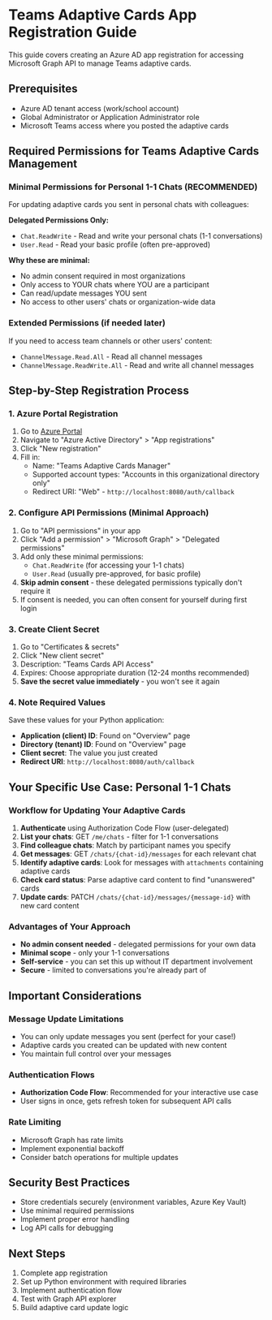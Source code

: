# Teams Adaptive Cards App Registration Guide

This guide covers creating an Azure AD app registration for accessing Microsoft Graph API to manage Teams adaptive cards.

## Prerequisites
- Azure AD tenant access (work/school account)
- Global Administrator or Application Administrator role
- Microsoft Teams access where you posted the adaptive cards

## Required Permissions for Teams Adaptive Cards Management

### Minimal Permissions for Personal 1-1 Chats (RECOMMENDED)
For updating adaptive cards you sent in personal chats with colleagues:

**Delegated Permissions Only:**
- `Chat.ReadWrite` - Read and write your personal chats (1-1 conversations)
- `User.Read` - Read your basic profile (often pre-approved)

**Why these are minimal:**
- No admin consent required in most organizations
- Only access to YOUR chats where YOU are a participant
- Can read/update messages YOU sent
- No access to other users' chats or organization-wide data

### Extended Permissions (if needed later)
If you need to access team channels or other users' content:
- `ChannelMessage.Read.All` - Read all channel messages
- `ChannelMessage.ReadWrite.All` - Read and write all channel messages

## Step-by-Step Registration Process

### 1. Azure Portal Registration
1. Go to [Azure Portal](https://portal.azure.com)
2. Navigate to "Azure Active Directory" > "App registrations"
3. Click "New registration"
4. Fill in:
   - Name: "Teams Adaptive Cards Manager"
   - Supported account types: "Accounts in this organizational directory only"
   - Redirect URI: "Web" - `http://localhost:8080/auth/callback`

### 2. Configure API Permissions (Minimal Approach)
1. Go to "API permissions" in your app
2. Click "Add a permission" > "Microsoft Graph" > "Delegated permissions"
3. Add only these minimal permissions:
   - `Chat.ReadWrite` (for accessing your 1-1 chats)
   - `User.Read` (usually pre-approved, for basic profile)
4. **Skip admin consent** - these delegated permissions typically don't require it
5. If consent is needed, you can often consent for yourself during first login

### 3. Create Client Secret
1. Go to "Certificates & secrets"
2. Click "New client secret"
3. Description: "Teams Cards API Access"
4. Expires: Choose appropriate duration (12-24 months recommended)
5. **Save the secret value immediately** - you won't see it again

### 4. Note Required Values
Save these values for your Python application:
- **Application (client) ID**: Found on "Overview" page
- **Directory (tenant) ID**: Found on "Overview" page  
- **Client secret**: The value you just created
- **Redirect URI**: `http://localhost:8080/auth/callback`

## Your Specific Use Case: Personal 1-1 Chats

### Workflow for Updating Your Adaptive Cards
1. **Authenticate** using Authorization Code Flow (user-delegated)
2. **List your chats**: GET `/me/chats` - filter for 1-1 conversations
3. **Find colleague chats**: Match by participant names you specify
4. **Get messages**: GET `/chats/{chat-id}/messages` for each relevant chat
5. **Identify adaptive cards**: Look for messages with `attachments` containing adaptive cards
6. **Check card status**: Parse adaptive card content to find "unanswered" cards
7. **Update cards**: PATCH `/chats/{chat-id}/messages/{message-id}` with new card content

### Advantages of Your Approach
- **No admin consent needed** - delegated permissions for your own data
- **Minimal scope** - only your 1-1 conversations
- **Self-service** - you can set this up without IT department involvement
- **Secure** - limited to conversations you're already part of

## Important Considerations

### Message Update Limitations
- You can only update messages you sent (perfect for your case!)
- Adaptive cards you created can be updated with new content
- You maintain full control over your messages

### Authentication Flows
- **Authorization Code Flow**: Recommended for your interactive use case
- User signs in once, gets refresh token for subsequent API calls

### Rate Limiting
- Microsoft Graph has rate limits
- Implement exponential backoff
- Consider batch operations for multiple updates

## Security Best Practices
- Store credentials securely (environment variables, Azure Key Vault)
- Use minimal required permissions
- Implement proper error handling
- Log API calls for debugging

## Next Steps
1. Complete app registration
2. Set up Python environment with required libraries
3. Implement authentication flow
4. Test with Graph API explorer
5. Build adaptive card update logic
